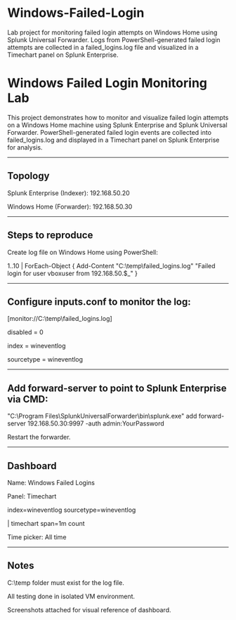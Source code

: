 # Windows-Failed-Login
Lab project for monitoring failed login attempts on Windows Home using Splunk Universal Forwarder. Logs from PowerShell-generated failed login attempts are collected in a failed_logins.log file and visualized in a Timechart panel on Splunk Enterprise.

# Windows Failed Login Monitoring Lab

This project demonstrates how to monitor and visualize failed login attempts on a Windows Home machine using Splunk Enterprise and Splunk Universal Forwarder. PowerShell-generated failed login events are collected into failed_logins.log and displayed in a Timechart panel on Splunk Enterprise for analysis.

---

## Topology

Splunk Enterprise (Indexer): 192.168.50.20

Windows Home (Forwarder): 192.168.50.30

---

## Steps to reproduce

Create log file on Windows Home using PowerShell:

1..10 | ForEach-Object { Add-Content "C:\temp\failed_logins.log" "Failed login for user vboxuser from 192.168.50.$_" }

---

## Configure inputs.conf to monitor the log:

[monitor://C:\temp\failed_logins.log]

disabled = 0

index = wineventlog

sourcetype = wineventlog

---

## Add forward-server to point to Splunk Enterprise via CMD:

"C:\Program Files\SplunkUniversalForwarder\bin\splunk.exe" add forward-server 192.168.50.30:9997 -auth admin:YourPassword


Restart the forwarder.

---

## Dashboard

Name: Windows Failed Logins

Panel: Timechart

index=wineventlog sourcetype=wineventlog


| timechart span=1m count


Time picker: All time

---

## Notes

C:\temp folder must exist for the log file.

All testing done in isolated VM environment.

Screenshots attached for visual reference of dashboard.
